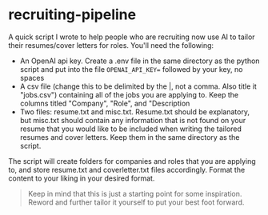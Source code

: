 # recruiting-pipeline

A quick script I wrote to help people who are recruiting now use AI to tailor their resumes/cover letters for roles. You'll need the following:

- An OpenAI api key. Create a .env file in the same directory as the python script and put into the file `OPENAI_API_KEY=` followed by your key, no spaces
- A csv file (change this to be delimited by the |, not a comma. Also title it "jobs.csv") containing all of the jobs you are applying to. Keep the columns titled "Company", "Role", and "Description
- Two files: resume.txt and misc.txt. Resume.txt should be explanatory, but misc.txt should contain any information that is not found on your resume that you would like to be included when writing the tailored resumes and cover letters. Keep them in the same directory as the script.

The script will create folders for companies and roles that you are applying to, and store resume.txt and coverletter.txt files accordingly. Format the content to your liking in your desired format.

> Keep in mind that this is just a starting point for some inspiration. Reword and further tailor it yourself to put your best foot forward.